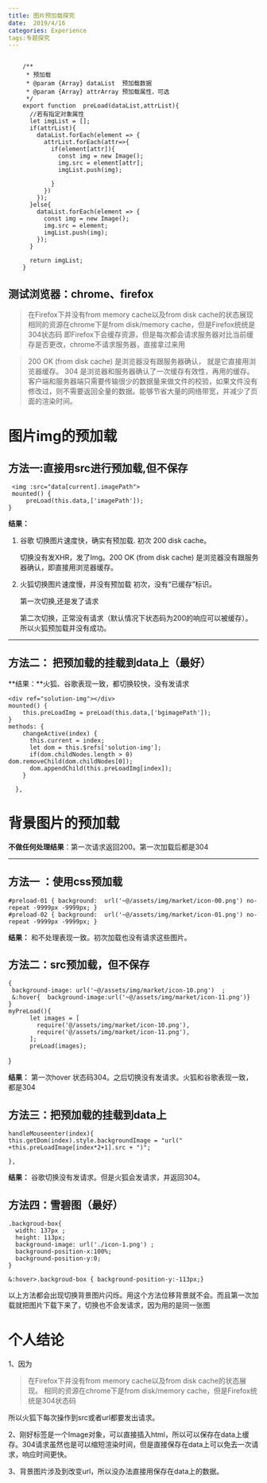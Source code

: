 ```yaml
---
title: 图片预加载探究 
date:  2019/4/16
categories: Experience
tags:专题探究 
---
```



```

    /**
     * 预加载
     * @param {Array} dataList  预加载数据
     * @param {Array} attrArray 预加载属性，可选
     */
    export function  preLoad(dataList,attrList){
      //若有指定对象属性
      let imgList = [];
      if(attrList){
        dataList.forEach(element => {
          attrList.forEach(attr=>{
            if(element[attr]){
              const img = new Image();
              img.src = element[attr];
              imgList.push(img);
    
            } 
          })
        });
      }else{
        dataList.forEach(element => { 
          const img = new Image();
          img.src = element;
          imgList.push(img);       
        });
      }
      
      return imgList;
    }
```

**测试浏览器：chrome、firefox**
------------------------

> 在Firefox下并没有from memory cache以及from disk cache的状态展现 相同的资源在chrome下是from
> disk/memory cache，但是Firefox统统是304状态码
> 即Firefox下会缓存资源，但是每次都会请求服务器对比当前缓存是否更改，chrome不请求服务器，直接拿过来用

> 200 OK (from disk cache) 是浏览器没有跟服务器确认， 就是它直接用浏览器缓存。 304
> 是浏览器和服务器确认了一次缓存有效性，再用的缓存。客户端和服务器端只需要传输很少的数据量来做文件的校验，如果文件没有修改过，则不需要返回全量的数据。能够节省大量的网络带宽，并减少了页面的渲染时间。


图片img的预加载
========

方法一:直接用src进行预加载,但不保存
----------------------------

     <img :src="data[current].imagePath">
     mounted() {  
         preLoad(this.data,['imagePath']);
    }

**结果：**

 1. 谷歌 切换图片速度快，确实有预加载. 初次 200  disk cache。
 
    切换没有发XHR，发了Img。200 OK (from disk cache) 是浏览器没有跟服务器确认，即直接用浏览器缓存。
 


 2. 火狐切换图片速度慢，并没有预加载 初次，没有“已缓存”标识。
     
    第一次切换,还是发了请求
 
    第二次切换，正常没有请求（默认情况下状态码为200的响应可以被缓存）。
    所以火狐预加载并没有成功。

-------------
方法二： 把预加载的挂载到data上（最好）
---------------------

**结果：**火狐、谷歌表现一致，都切换较快，没有发请求

    <div ref="solution-img"></div>
    mounted() {    
        this.preLoadImg = preLoad(this.data,['bgimagePath']);
    }
    methods: {
        changeActive(index) {
          this.current = index;
          let dom = this.$refs['solution-img'];
          if(dom.childNodes.length > 0) dom.removeChild(dom.childNodes[0]);
          dom.appendChild(this.preLoadImg[index]);
        }
    
      },

背景图片的预加载
========

**不做任何处理结果**：第一次请求返回200。第一次加载后都是304

-------------
方法一 ：使用css预加载
---------------------------

    #preload-01 { background:  url('~@/assets/img/market/icon-00.png') no-repeat -9999px -9999px; }    
    #preload-02 { background:  url('~@/assets/img/market/icon-01.png') no-repeat -9999px -9999px; }    

**结果：** 和不处理表现一致。初次加载也没有请求这些图片。

方法二：src预加载，但不保存
---------------------------------------

    {
     background-image: url('~@/assets/img/market/icon-10.png')  ;       
     &:hover{  background-image:url('~@/assets/img/market/icon-11.png')}
    }
    myPreLoad(){
          let images = [  
            require('@/assets/img/market/icon-10.png'),
            require('@/assets/img/market/icon-11.png'),
          ];
          preLoad(images);
   }
 
**结果：** 第一次hover 状态码304。之后切换没有发请求。火狐和谷歌表现一致，都是304



方法三：把预加载的挂载到data上
--------------------------------------------

    handleMouseenter(index){
    this.getDom(index).style.backgroundImage = "url(" +this.preLoadImage[index*2+1].src + ")";
    
    },
**结果：** 谷歌切换没有发请求。但是火狐会发请求，并返回304。


方法四：雪碧图（最好）
-----------

```
.backgroud-box{
  width: 137px ;
  height: 113px;
  background-image: url('./icon-1.png') ;    
  background-position-x:100%;
  background-position-y:0;
}
              
&:hover>.backgroud-box { background-position-y:-113px;} 
```

以上方法都会出现切换背景图片闪烁。用这个方法位移背景就不会。而且第一次加载就把图片下载下来了，切换也不会发请求，因为用的是同一张图

个人结论
========
1、因为
>在Firefox下并没有from memory cache以及from disk cache的状态展现。 相同的资源在chrome下是from
>disk/memory cache，但是Firefox统统是304状态码

所以火狐下每次操作到src或者url都要发出请求。

2、刚好<img>标签是一个Image对象，可以直接插入html，所以可以保存在data上缓存。304请求虽然也是可以缩短渲染时间，但是直接保存在data上可以免去一次请求，响应时间更快。

3、背景图片涉及到改变url，所以没办法直接用保存在data上的数据。

